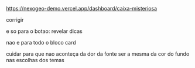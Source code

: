 https://nexogeo-demo.vercel.app/dashboard/caixa-misteriosa

corrigir

e so para o botao: revelar dicas 

nao e para todo o bloco card

cuidar para que nao aconteça da dor da fonte ser a mesma da cor do fundo nas escolhas dos temas
